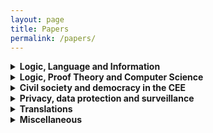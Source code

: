 ```yaml
---
layout: page
title: Papers
permalink: /papers/
---
```



<details>
  <summary><b>Logic, Language and Information</b></summary>

<br>
<ol>
<li><p>How probabilistic networks can learn scientific concepts (Draft)</p></li>

<li><p>Semantic representation of concepts through probabilistic learning in neural networks (Draft)</p></li>

</ol>

</details>


<details>
  <summary><b>Logic, Proof Theory and Computer Science</b></summary>

<br>
<ol>
<li><p>Peter Verdée, Inge De Bal, Aleksandra Samonek, <em>A non-transitive relevant implication corresponding to classical logic consequence</em>, <a href="https://ojs.victoria.ac.nz/ajl/index">The Australasian Journal of Logic</a>, Vol 16 No 2 (2019) (published February 3, 2019), <a href="https://ojs.victoria.ac.nz/ajl/article/view/5273/4633">PDF</a>.</p></li>

<li><p>Aleksandra Samonek, <em>Relation algebras, representability and relevant logics</em>. Abstract of the talk for Logic Colloquium 2017, The Bulletin of Symbolic Logic.</p></li>
</ol>


</details>





<details>
  <summary><b>Civil society and democracy in the CEE</b></summary>

<br>
<ol>
<li> <p> Measuring civil society in the Central and Eastern Europe (Draft) </p>
</li>

</ol>


</details> 


<details>
  <summary><b>Privacy, data protection and surveillance</b></summary>

<br>
<ol>
<li><p>Aleksandra Samonek, <em>Violation of privacy in migration control decreases citizens’ liberties and public accountability</em>, in: Zeszyty Naukowe Uniwersytetu Jagiellońskiego, Prace Historyczne, 146(3), pp. 637-647, (published September 30, 2019), DOI 10.4467/20844069PH.19.036.10390, <a href="http://www.ejournals.eu/Prace-Historyczne/2019/Numer-3/art/14849/">PDF</a>  </p></li>

<li><p>Aleksandra Samonek, <em>Citizens’ cybersecurity in the Visegrad Group. The role and progress of the V4 countries in protecting the right to privacy related to mobile and digital communication and information</em>, BiztPol Affairs. Special edition of the V4 Youth Forum (6-7 May 2017), October 2017, Budapest, pp. 167-194, <a href="http://corvinusculture.com/wp-content/uploads/2017/10/V4-Youth-Forum-2017-Selected-Essays.pdf">PDF</a>  </p></li>
</ol>


</details> 

<details>
  <summary><b>Translations</b></summary>

<br>
<ol>
<li><p>(Translation, German to Polish) <em>Über tautologien, in welchen keine variable mehr als zweimal vorkommt</em> (PL: <em>O tautologiach, w których żadna zmienna nie występuje więcej niż dwukrotnie</em>), Stanisław Jaśkowski, 1963, Zeitschrift für mathematische Logik und Grundlagen der Mathematik, vol. 9, pp. 219-229, (soon available online).</p></li>

<li><p>(Translation, Polish to English) <em>O pewnym sposobie pojmowania teorji dedukcji</em> (EN: <em>On a certain manner of understanding deductive theories</em>), the transcript of a talk given by Jan Łukasiewicz on December 8, 1924, (soon available online).</p></li>

</ol>


</details> 

<details>
  <summary><b>Miscellaneous</b></summary>

<br>
<ol>
<li><p>Aleksandra Samonek, <em>Economic effectiveness in the context of joint strategy for legal institutions - case study of work sampling</em> (original title: <em>Efektywność ekonomiczna w świetle wspólnego działania instytucji prawnych - case study spraw o wykorzystanie utworu</em>), Legal theory between modernity and postmodernity (original title: Teoria prawa między nowoczesnością a ponowoczesnością), ed. A. Samonek, Wydawnictwo Uniwersytetu Jagiellońskiego, 2012, pp. 109-117, <a href="https://books.google.be/books?id=3x2mCwAAQBAJ&amp;printsec=frontcover">Google Books</a>.  </p></li>

<li><p>Aleksandra Samonek, <em>Adaptive logic for legal reasoning - comparing classical and adaptive logics using the examples of courtroom witness examination</em> (original title: <em>Logika adaptywna dla rozumowań w prawie - porównanie z użyciem klasycznego rachunku zdań na przykładzie sądowej analizy zeznań świadków</em>), Legal theory between modernity and postmodernity (original title: Teoria prawa między nowoczesnością a ponowoczesnością), ed. A. Samonek, Wydawnictwo Uniwersytetu Jagiellońskiego, 2012, pp. 197-201, <a href="https://books.google.be/books?id=3x2mCwAAQBAJ&amp;printsec=frontcover">Google Books</a>.  </p></li>

<li><p>Aleksandra Samonek, <em>Współczesne metody rozumowań prawniczych w dorobku polskiej teorii prawa - podsumowanie V Zjazdu Młodych Teoretyków Prawa "Teoria prawa między nowoczesnością a ponowoczesnością", Kraków 15-18 września 2011 r.</em>, w: Archiwym Filozofii Prawa i Filozofii Społecznej, 2011(2).  </p></li>

<li><p>Theory and philosophy of law. A companion (original title: Teoria i filozofia prawa. Repetytorium.) Adam Dyrda, Nicolas Ghazal, Remigiusz Nowak, Oskar Pogorzelski, Aleksandra Samonek. Wolters Kluwer, ISBN 9788326406027. (1st edition: 6. 12. 2010).</p></li>
</ol>

</details> 

